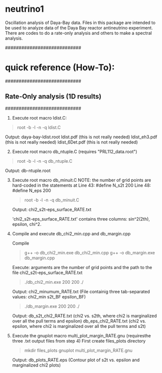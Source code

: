 # neutrino1
Oscillation analysis of Daya-Bay data.
Files in this package are intended to be used to analyze data of the Daya Bay reactor antineutrino experiment. There are codes to do a rate-only analysis and others to make a spectral analysis.

############################
# quick reference (How-To):
############################
## Rate-Only analysis (1D results)
############################

1. Execute root macro ldist.C:

  > root -b -l -n -q ldist.C

  Output: daya-bay-ldist.root
          ldist.pdf (this is not really needed)
          ldist_eh3.pdf (this is not really needed)
          ldist_6Det.pdf (this is not really needed)

2. Execute root macro db_ntuple.C (requires "PRL112_data.root")

  > root -b -l -n -q db_ntuple.C

   Output: db-ntuple.root

3. Execute root macro db_minuit.C
   NOTE: the number of grid points are hard-coded in the statements at
         Line 43: #define N_s2t  200
         Line 48: #define N_eps  200

   > root -b -l -n -q db_minuit.C

   Output: chi2_s2t-eps_surface_RATE.txt

   'chi2_s2t-eps_surface_RATE.txt' contains three columns: sin^2(2th), epsilon, chi^2.

4. Compile and execute db_chi2_min.cpp and db_margin.cpp

   Compile
   > g++ -o db_chi2_min.exe db_chi2_min.cpp
   > g++ -o db_margin.exe db_margin.cpp

   Execute: arguments are the number of grid points and the path to the file chi2_s2t-eps_surface_RATE.txt

   > ./db_chi2_min.exe 200 200 ./

   Output: 
   chi2_minumum_RATE.txt (File containig three tab-separated values: chi2_min  s2t_BF  epsilon_BF) 

   > ./db_margin.exe 200 200 ./

   Output: 
   db_s2t_chi2_RATE.txt (chi2 vs. s2th, where chi2 is marginalized over all the pull terms and epsilon)
   db_eps_chi2_RATE.txt (chi2 vs. epsilon, where chi2 is marginalized over all the pull terms and s2t)

5. Execute the gnuplot macro multi_plot_margin_RATE.gnu (requiresthe three .txt output files from step 4)
   First create files_plots directory

   > mkdir files_plots
   > gnuplot multi_plot_margin_RATE.gnu

   Output: db_plots_RATE.eps (Contour plot of s2t vs. epsilon and marginalized chi2 plots)





